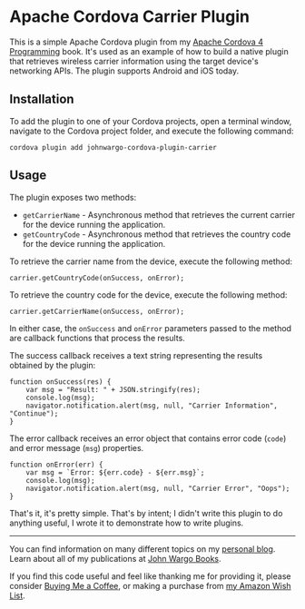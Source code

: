 # Apache Cordova Carrier Plugin

This is a simple Apache Cordova plugin from my [Apache Cordova 4 Programming](www.cordova4programming.com) book. It's used as an example of how to build a native plugin that retrieves wireless carrier information using the target device's networking APIs. The plugin supports Android and iOS today.

## Installation

To add the plugin to one of your Cordova projects, open a terminal window, navigate to the Cordova project folder, and execute the following command:

	cordova plugin add johnwargo-cordova-plugin-carrier

## Usage

The plugin exposes two methods:

+	`getCarrierName` - Asynchronous method that retrieves the current carrier for the device running the application.
+	`getCountryCode` - Asynchronous method that retrieves the country code for the device running the application.

To retrieve the carrier name from the device, execute the following method:

	carrier.getCountryCode(onSuccess, onError);

To retrieve the country code for the device, execute the following method:

    carrier.getCarrierName(onSuccess, onError);

In either case, the `onSuccess` and `onError` parameters passed to the method are callback functions that process the results. 

The success callback receives a text string representing the results obtained by the plugin:

	function onSuccess(res) {
	    var msg = "Result: " + JSON.stringify(res);
	    console.log(msg);
	    navigator.notification.alert(msg, null, "Carrier Information", "Continue");
	}
	
The error callback receives an error object that contains error code (`code`) and error message (`msg`) properties. 

	function onError(err) {
	    var msg = `Error: ${err.code} - ${err.msg}`;
	    console.log(msg);
	    navigator.notification.alert(msg, null, "Carrier Error", "Oops");
	}

That's it, it's pretty simple. That's by intent; I didn't write this plugin to do anything useful, I wrote it to demonstrate how to write plugins. 

***

You can find information on many different topics on my [personal blog](http://www.johnwargo.com). Learn about all of my publications at [John Wargo Books](http://www.johnwargobooks.com).

If you find this code useful and feel like thanking me for providing it, please consider <a href="https://www.buymeacoffee.com/johnwargo" target="_blank">Buying Me a Coffee</a>, or making a purchase from [my Amazon Wish List](https://amzn.com/w/1WI6AAUKPT5P9).
